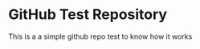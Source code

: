 GitHub Test Repository
=================================

This is a a simple github repo test to know how it works